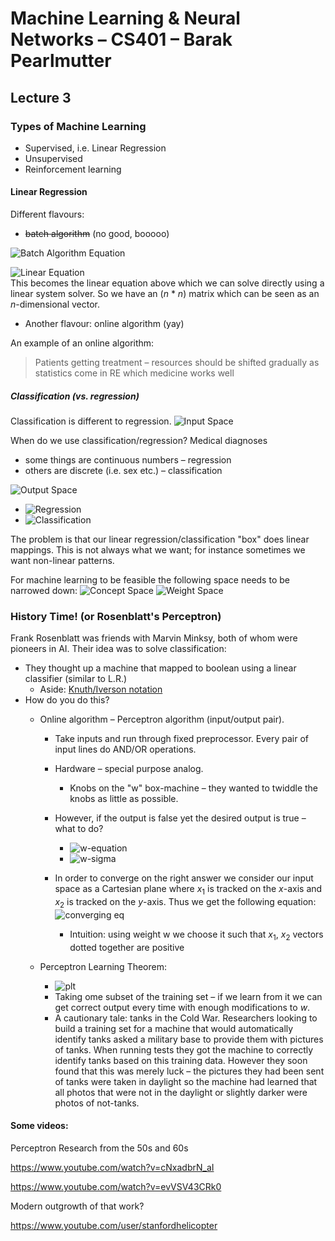 # Machine Learning & Neural Networks – CS401 – Barak Pearlmutter
## Lecture 3

### Types of Machine Learning
- Supervised, i.e. Linear Regression
- Unsupervised
- Reinforcement learning

#### Linear Regression
Different flavours:
- ~~batch algorithm~~ (no good, booooo)

![Batch Algorithm Equation](Eq1.gif)

![Linear Equation](Eq2.gif)  
This becomes the linear equation above which we can solve directly using a linear system solver.
So we have an (*n* * *n*) matrix which can be seen as an *n*-dimensional vector.


- Another flavour: online algorithm (yay)

An example of an online algorithm:
> Patients getting treatment – resources should be shifted gradually as statistics come in RE which medicine works well

##### Classification (vs. regression)
Classification is different to regression.
![Input Space](Eq3.gif)

When do we use classification/regression?
Medical diagnoses
* some things are continuous numbers – regression
* others are discrete (i.e. sex etc.) – classification

![Output Space](Eq4.gif)
* ![Regression](Eq5.gif)
* ![Classification](Eq6.gif)

The problem is that our linear regression/classification "box" does linear mappings. This is not always what we want; for instance sometimes we want non-linear patterns.

For machine learning to be feasible the following space needs to be narrowed down:
![Concept Space](Eq7.gif)
![Weight Space](Eq8.gif)

### History Time! (or Rosenblatt's Perceptron)
Frank Rosenblatt was friends with Marvin Minksy, both of whom were pioneers in AI. Their idea was to solve classification:
* They thought up a machine that mapped to boolean using a linear classifier (similar to L.R.)
  * Aside: [Knuth/Iverson notation](https://en.wikipedia.org/wiki/Iverson_bracket)
* How do you do this?
  * Online algorithm – Perceptron algorithm (input/output pair).
    * Take inputs and run through fixed preprocessor. Every pair of input lines do AND/OR operations.
    * Hardware – special purpose analog.
      * Knobs on the "w" box-machine – they wanted to twiddle the knobs as little as possible.
    * However, if the output is false yet the desired output is true – what to do?
        * ![w-equation](Eq9.gif)
        * ![w-sigma](Eq10.gif)
    * In order to converge on the right answer we consider our input space as a Cartesian plane where *x*<sub>1</sub> is tracked on the *x*-axis and *x*<sub>2</sub> is tracked on the *y*-axis. Thus we get the following equation:
        ![converging eq](Eq11.gif)

      * Intuition: using weight w we choose it such that *x*<sub>1</sub>, *x*<sub>2</sub> vectors dotted together are positive

  * Perceptron Learning Theorem:
    * ![plt](Eq12.gif)
    * Taking ome subset of the training set – if we learn from it we can get correct output every time with enough modifications to *w*.
    * A cautionary tale: tanks in the Cold War. Researchers looking to build a training set for a machine that would automatically identify tanks asked a military base to provide them with pictures of tanks. When running tests they got the machine to correctly identify tanks based on this training data. However they soon found that this was merely luck – the pictures they had been sent of tanks were taken in daylight so the machine had learned that all photos that were not in the daylight or slightly darker were photos of not-tanks.

#### Some videos:

Perceptron Research from the 50s and 60s

https://www.youtube.com/watch?v=cNxadbrN_aI

https://www.youtube.com/watch?v=evVSV43CRk0

Modern outgrowth of that work?

https://www.youtube.com/user/stanfordhelicopter
